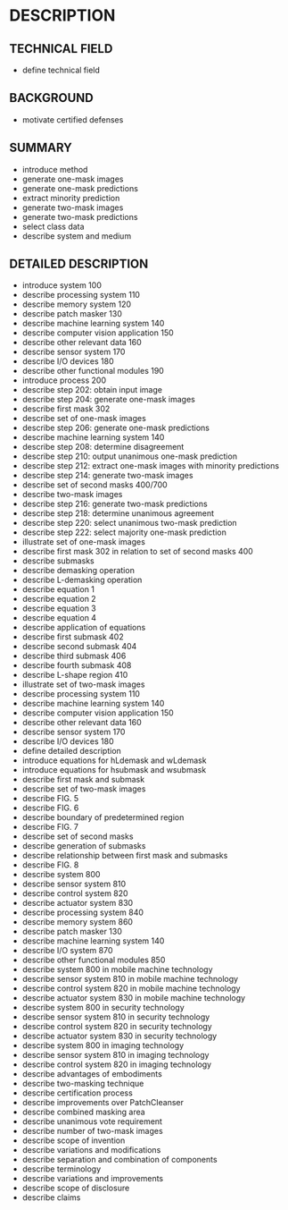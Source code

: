 # DESCRIPTION

## TECHNICAL FIELD

- define technical field

## BACKGROUND

- motivate certified defenses

## SUMMARY

- introduce method
- generate one-mask images
- generate one-mask predictions
- extract minority prediction
- generate two-mask images
- generate two-mask predictions
- select class data
- describe system and medium

## DETAILED DESCRIPTION

- introduce system 100
- describe processing system 110
- describe memory system 120
- describe patch masker 130
- describe machine learning system 140
- describe computer vision application 150
- describe other relevant data 160
- describe sensor system 170
- describe I/O devices 180
- describe other functional modules 190
- introduce process 200
- describe step 202: obtain input image
- describe step 204: generate one-mask images
- describe first mask 302
- describe set of one-mask images
- describe step 206: generate one-mask predictions
- describe machine learning system 140
- describe step 208: determine disagreement
- describe step 210: output unanimous one-mask prediction
- describe step 212: extract one-mask images with minority predictions
- describe step 214: generate two-mask images
- describe set of second masks 400/700
- describe two-mask images
- describe step 216: generate two-mask predictions
- describe step 218: determine unanimous agreement
- describe step 220: select unanimous two-mask prediction
- describe step 222: select majority one-mask prediction
- illustrate set of one-mask images
- describe first mask 302 in relation to set of second masks 400
- describe submasks
- describe demasking operation
- describe L-demasking operation
- describe equation 1
- describe equation 2
- describe equation 3
- describe equation 4
- describe application of equations
- describe first submask 402
- describe second submask 404
- describe third submask 406
- describe fourth submask 408
- describe L-shape region 410
- illustrate set of two-mask images
- describe processing system 110
- describe machine learning system 140
- describe computer vision application 150
- describe other relevant data 160
- describe sensor system 170
- describe I/O devices 180
- define detailed description
- introduce equations for hLdemask and wLdemask
- introduce equations for hsubmask and wsubmask
- describe first mask and submask
- describe set of two-mask images
- describe FIG. 5
- describe FIG. 6
- describe boundary of predetermined region
- describe FIG. 7
- describe set of second masks
- describe generation of submasks
- describe relationship between first mask and submasks
- describe FIG. 8
- describe system 800
- describe sensor system 810
- describe control system 820
- describe actuator system 830
- describe processing system 840
- describe memory system 860
- describe patch masker 130
- describe machine learning system 140
- describe I/O system 870
- describe other functional modules 850
- describe system 800 in mobile machine technology
- describe sensor system 810 in mobile machine technology
- describe control system 820 in mobile machine technology
- describe actuator system 830 in mobile machine technology
- describe system 800 in security technology
- describe sensor system 810 in security technology
- describe control system 820 in security technology
- describe actuator system 830 in security technology
- describe system 800 in imaging technology
- describe sensor system 810 in imaging technology
- describe control system 820 in imaging technology
- describe advantages of embodiments
- describe two-masking technique
- describe certification process
- describe improvements over PatchCleanser
- describe combined masking area
- describe unanimous vote requirement
- describe number of two-mask images
- describe scope of invention
- describe variations and modifications
- describe separation and combination of components
- describe terminology
- describe variations and improvements
- describe scope of disclosure
- describe claims

